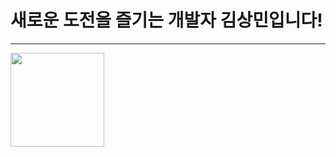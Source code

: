 # 새로운 도전을 즐기는 개발자 김상민입니다!
--------------------
<img src="https://user-images.githubusercontent.com/79624406/150952276-57bbc9b6-3d56-4eef-bfe5-c6d31247e0e9.jpg" width="150"/>
